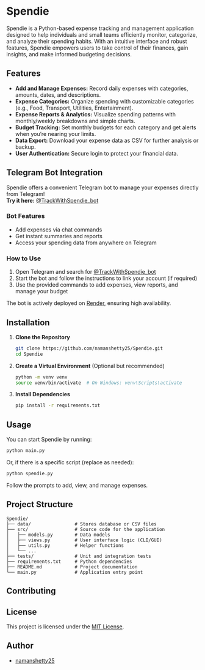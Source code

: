 # Spendie

Spendie is a Python-based expense tracking and management application designed to help individuals and small teams efficiently monitor, categorize, and analyze their spending habits. With an intuitive interface and robust features, Spendie empowers users to take control of their finances, gain insights, and make informed budgeting decisions.

## Features

- **Add and Manage Expenses:** Record daily expenses with categories, amounts, dates, and descriptions.
- **Expense Categories:** Organize spending with customizable categories (e.g., Food, Transport, Utilities, Entertainment).
- **Expense Reports & Analytics:** Visualize spending patterns with monthly/weekly breakdowns and simple charts.
- **Budget Tracking:** Set monthly budgets for each category and get alerts when you’re nearing your limits.
- **Data Export:** Download your expense data as CSV for further analysis or backup.
- **User Authentication:** Secure login to protect your financial data.

## Telegram Bot Integration

Spendie offers a convenient Telegram bot to manage your expenses directly from Telegram!  
**Try it here:** [@TrackWithSpendie_bot](https://t.me/TrackWithSpendie_bot)

### Bot Features

- Add expenses via chat commands
- Get instant summaries and reports
- Access your spending data from anywhere on Telegram

### How to Use

1. Open Telegram and search for [@TrackWithSpendie_bot](https://t.me/TrackWithSpendie_bot)
2. Start the bot and follow the instructions to link your account (if required)
3. Use the provided commands to add expenses, view reports, and manage your budget

The bot is actively deployed on [Render](https://render.com/), ensuring high availability.

## Installation

1. **Clone the Repository**
   ```bash
   git clone https://github.com/namanshetty25/Spendie.git
   cd Spendie
   ```

2. **Create a Virtual Environment** (Optional but recommended)
   ```bash
   python -m venv venv
   source venv/bin/activate  # On Windows: venv\Scripts\activate
   ```

3. **Install Dependencies**
   ```bash
   pip install -r requirements.txt
   ```

## Usage

You can start Spendie by running:

```bash
python main.py
```

Or, if there is a specific script (replace as needed):

```bash
python spendie.py
```

Follow the prompts to add, view, and manage expenses.

## Project Structure

```
Spendie/
├── data/                # Stores database or CSV files
├── src/                 # Source code for the application
│   ├── models.py        # Data models
│   ├── views.py         # User interface logic (CLI/GUI)
│   ├── utils.py         # Helper functions
│   └── ...              
├── tests/               # Unit and integration tests
├── requirements.txt     # Python dependencies
├── README.md            # Project documentation
└── main.py              # Application entry point
```

## Contributing

## License

This project is licensed under the [MIT License](LICENSE).

## Author

- [namanshetty25](https://github.com/namanshetty25)

